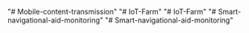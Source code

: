 "# Mobile-content-transmission" 
"# IoT-Farm" 
"# IoT-Farm" 
"# Smart-navigational-aid-monitoring" 
"# Smart-navigational-aid-monitoring" 

